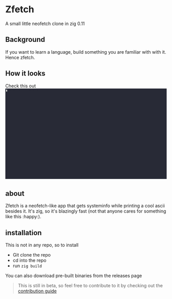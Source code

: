 # Zfetch
A small little neofetch clone in zig 0.11

## Background
If you want to learn a language, build something you are familiar with with it.
Hence zfetch.

## How it looks
Check this out
![zfetch](zfetch.gif)

## about
Zfetch is a neofetch-like app that gets systeminfo while printing a cool ascii
besides it. It's zig, so it's blazingly fast (not that anyone cares for something like this :happy:).

## installation
This is not in any repo, so to install

- Git clone the repo
- cd into the repo
- run `zig build`

You can also download pre-built binaries from the releases page

> This is still in beta, so feel free to contribute to it by checking out the [contribution guide](https://github.com/pop-ecx/zfetch/blob/main/CONTRIBUTING.md)
